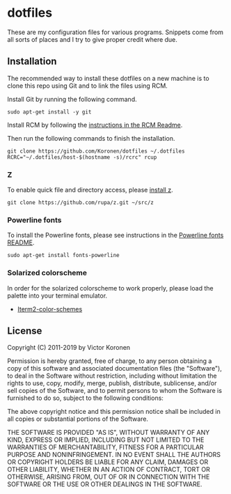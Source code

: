 # dotfiles

These are my configuration files for various programs.
Snippets come from all sorts of places and I try to give
proper credit where due.

## Installation

The recommended way to install these dotfiles on a new machine is to clone this
repo using Git and to link the files using RCM.

Install Git by running the following command.

    sudo apt-get install -y git

Install RCM by following the [instructions in the RCM
Readme](https://github.com/thoughtbot/rcm#Installation).

Then run the following commands to finish the installation.

    git clone https://github.com/Koronen/dotfiles ~/.dotfiles
    RCRC="~/.dotfiles/host-$(hostname -s)/rcrc" rcup

### Z

To enable quick file and directory access, please [install z](https://github.com/rupa/z#readme).

    git clone https://github.com/rupa/z.git ~/src/z

### Powerline fonts

To install the Powerline fonts, please see instructions in the
[Powerline fonts README](https://github.com/powerline/fonts#readme).

    sudo apt-get install fonts-powerline

### Solarized colorscheme

In order for the solarized colorscheme to work properly,
please load the palette into your terminal emulator.

* [Iterm2-color-schemes](http://iterm2colorschemes.com/)

## License

Copyright (C) 2011-2019 by Victor Koronen

Permission is hereby granted, free of charge, to any person obtaining a copy
of this software and associated documentation files (the "Software"), to deal
in the Software without restriction, including without limitation the rights
to use, copy, modify, merge, publish, distribute, sublicense, and/or sell
copies of the Software, and to permit persons to whom the Software is
furnished to do so, subject to the following conditions:

The above copyright notice and this permission notice shall be included in
all copies or substantial portions of the Software.

THE SOFTWARE IS PROVIDED "AS IS", WITHOUT WARRANTY OF ANY KIND, EXPRESS OR
IMPLIED, INCLUDING BUT NOT LIMITED TO THE WARRANTIES OF MERCHANTABILITY,
FITNESS FOR A PARTICULAR PURPOSE AND NONINFRINGEMENT. IN NO EVENT SHALL THE
AUTHORS OR COPYRIGHT HOLDERS BE LIABLE FOR ANY CLAIM, DAMAGES OR OTHER
LIABILITY, WHETHER IN AN ACTION OF CONTRACT, TORT OR OTHERWISE, ARISING FROM,
OUT OF OR IN CONNECTION WITH THE SOFTWARE OR THE USE OR OTHER DEALINGS IN
THE SOFTWARE.
